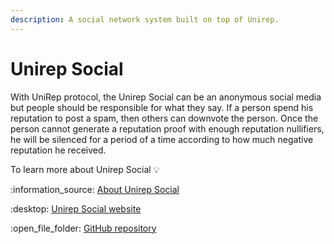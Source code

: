 ```yaml
---
description: A social network system built on top of Unirep.
---
```


# Unirep Social

With UniRep protocol, the Unirep Social can be an anonymous social media but people should be responsible for what they say. If a person spend his reputation to post a spam, then others can downvote the person. Once the person cannot generate a reputation proof with enough reputation nullifiers, he will be silenced for a period of a time according to how much negative reputation he received.&#x20;

To learn more about Unirep Social :bulb:

:information\_source: [About Unirep Social](https://about.unirep.social/)

:desktop: [Unirep Social website](https://unirep.social/)

:open\_file\_folder: [GitHub repository](https://github.com/Unirep/Unirep-Social)
